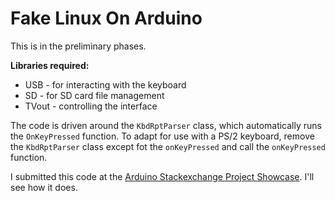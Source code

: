 Fake Linux On Arduino
===

This is in the preliminary phases.

**Libraries required:**

* USB - for interacting with the keyboard
* SD - for SD card file management
* TVout - controlling the interface

The code is driven around the `KbdRptParser` class, which automatically runs the `OnKeyPressed` function. To adapt for use with a PS/2 keyboard, remove the `KbdRptParser` class except fot the `onKeyPressed` and call the `onKeyPressed` function.

I submitted this code at the [Arduino Stackexchange Project Showcase](http://arduino.stackexchange.com/a/887/8). I'll see how it does.
